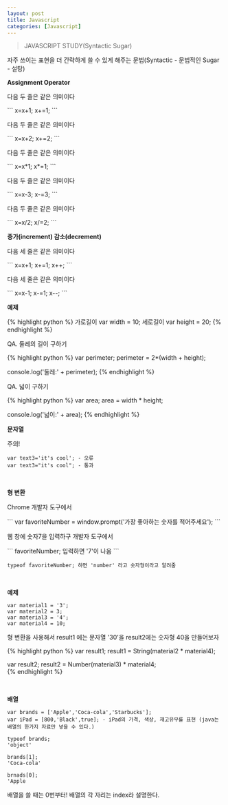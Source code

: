 ```yaml
---
layout: post
title: Javascript
categories: [Javascript]
---
```

> JAVASCRIPT STUDY(Syntactic Sugar)

<p>자주 쓰이는 표현을 더 간략하게 쓸 수 있게 해주는 문법(Syntactic - 문법적인 Sugar - 설탕)</p>

<strong>Assignment Operator</strong>

<p>다음 두 줄은 같은 의미이다</p>
```
x=x+1;
x+=1;
```
<p>다음 두 줄은 같은 의미이다</p>
```
x=x+2;
x+=2;
```

<p>다음 두 줄은 같은 의미이다</p>
```
x=x*1;
x*=1;
```

<p>다음 두 줄은 같은 의미이다</p>
```
x=x-3;
x-=3;
```

<p>다음 두 줄은 같은 의미이다</p>
```
x=x/2;
x/=2;
```
<br>

<strong>증가(increment) 감소(decrement)</strong>

<p>다음 세 줄은 같은 의미이다</p>
```
x=x+1;
x+=1;
x++;
```

<p>다음 세 줄은 같은 의미이다</p>
```
x=x-1;
x-=1;
x--;
```
<br>

<strong>예제</strong>

{% highlight python %}
가로길이 var width = 10;
세로길이 var height = 20;
{% endhighlight %}

<p class="txt_point">QA. 둘레의 길이 구하기</p>

{% highlight python %}
var perimeter;
perimeter = 2*(width + height);

console.log('둘레:' + perimeter);
{% endhighlight %}

<p class="txt_point">QA. 넓이 구하기</p>

{% highlight python %}
var area;
area = width * height;

console.log('넓이:' + area);
{% endhighlight %}

<strong>문자열</strong>

<p class="txt_point">주의!</p>

```
var text3='it's cool'; - 오류
var text3="it's cool"; - 통과
```

<br>

<strong>형 변환</strong>

<p class="txt_point">Chrome 개발자 도구에서</p>
```
var favoriteNumber = window.prompt('가장 좋아하는 숫자를 적어주세요');
```
<p>웹 창에 숫자7을 입력하구 개발자 도구에서</p>
```
favoriteNumber; 입력하면 '7'이 나옴
```

```
typeof favoriteNumber; 하면 'number' 라고 숫자형이라고 알려줌
```

<br>

<strong>예제</strong>

```
var material1 = '3';
var material2 = 3;
var material3 = '4';
var material4 = 10;
```
<p>형 변환을 사용해서 result1 에는 문자열 '30'을 result2에는 숫자형 40을 만들어보자</p>

{% highlight python %}
var result1;
result1 = String(material2 * material4);

var result2;
result2 = Number(material3) * material4;    
{% endhighlight %}

<br>

<strong>배열</strong>

```
var brands = ['Apple','Coca-cola','Starbucks'];
var iPad = [800,'Black',true]; - iPad의 가격, 색상, 재고유무를 표현 (java는 배열의 한가지 자료만 넣을 수 있다.)

typeof brands;
'object'

brands[1];
'Coca-cola'

brnads[0];
'Apple
```

<p class="txt_point">배열을 쓸 때는 0번부터! 배열의 각 자리는 index라 설명한다.</p>






